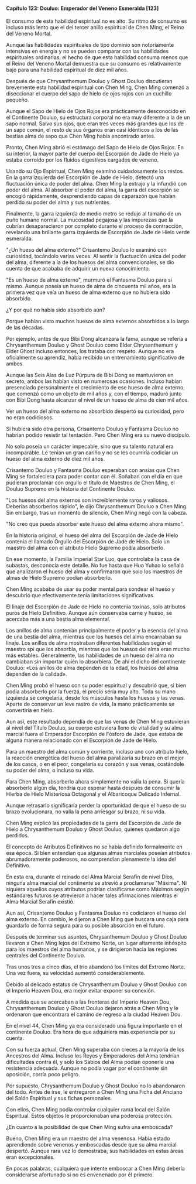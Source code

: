 
#### Capítulo 123: Douluo: Emperador del Veneno Esmeralda [123]

El consumo de esta habilidad espiritual no es alto. Su ritmo de consumo es incluso más lento que el del tercer anillo espiritual de Chen Ming, el Reino del Veneno Mortal.

Aunque las habilidades espirituales de tipo dominio son notoriamente intensivas en energía y no se pueden comparar con las habilidades espirituales ordinarias, el hecho de que esta habilidad consuma menos que el Reino del Veneno Mortal demuestra que su consumo es relativamente bajo para una habilidad espiritual de diez mil años.

Después de que Chrysanthemum Douluo y Ghost Douluo discutieran brevemente esta habilidad espiritual con Chen Ming, Chen Ming comenzó a diseccionar el cuerpo del sapo de hielo de ojos rojos con un cuchillo pequeño.

Aunque el Sapo de Hielo de Ojos Rojos era prácticamente desconocido en el Continente Douluo, su estructura corporal no era muy diferente a la de un sapo normal. Salvo sus ojos, que eran tres veces más grandes que los de un sapo común, el resto de sus órganos eran casi idénticos a los de las bestias alma de sapo que Chen Ming había encontrado antes.

Pronto, Chen Ming abrió el estómago del Sapo de Hielo de Ojos Rojos. En su interior, la mayor parte del cuerpo del Escorpión de Jade de Hielo ya estaba corroído por los fluidos digestivos cargados de veneno.

Usando su Ojo Espiritual, Chen Ming examinó cuidadosamente los restos. En la garra izquierda del Escorpión de Jade de Hielo, detectó una fluctuación única de poder del alma. Chen Ming la extrajo y la infundió con poder del alma. Al absorber el poder del alma, la garra del escorpión se encogió rápidamente, desprendiendo capas de caparazón que habían perdido su poder del alma y sus nutrientes.

Finalmente, la garra izquierda de medio metro se redujo al tamaño de un puño humano normal. La mucosidad pegajosa y las impurezas que la cubrían desaparecieron por completo durante el proceso de contracción, revelando una brillante garra izquierda de Escorpión de Jade de Hielo verde esmeralda.

"¿Un hueso del alma externo?" Crisantemo Douluo lo examinó con curiosidad, tocándolo varias veces. Al sentir la fluctuación única del poder del alma, diferente a la de los huesos del alma convencionales, se dio cuenta de que acababa de adquirir un nuevo conocimiento.

"Es un hueso de alma externo", murmuró el Fantasma Douluo para sí mismo. Aunque poseía un hueso de alma de cincuenta mil años, era la primera vez que veía un hueso de alma externo que no hubiera sido absorbido.

¿Y por qué no había sido absorbido aún?

Porque habían visto muchos huesos de alma externos absorbidos a lo largo de las décadas.

Por ejemplo, antes de que Bibi Dong alcanzara la fama, aunque se refería a Chrysanthemum Douluo y Ghost Douluo como Elder Chrysanthemum y Elder Ghost incluso entonces, los trataba con respeto. Aunque no era oficialmente su aprendiz, había recibido un entrenamiento significativo de ambos.

Aunque las Seis Alas de Luz Púrpura de Bibi Dong se mantuvieron en secreto, ambos las habían visto en numerosas ocasiones. Incluso habían presenciado personalmente el crecimiento de ese hueso de alma externo, que comenzó como un objeto de mil años y, con el tiempo, maduró junto con Bibi Dong hasta alcanzar el nivel de un hueso de alma de cien mil años.

Ver un hueso del alma externo no absorbido despertó su curiosidad, pero no eran codiciosos.

Si hubiera sido otra persona, Crisantemo Douluo y Fantasma Douluo no habrían podido resistir tal tentación. Pero Chen Ming era su nuevo discípulo.

No solo poseía un carácter impecable, sino que su talento natural era incomparable. Le tenían un gran cariño y no se les ocurriría codiciar un hueso del alma externo de diez mil años.

Crisantemo Douluo y Fantasma Douluo esperaban con ansias que Chen Ming se fortaleciera para poder contar con él. Soñaban con el día en que pudieran proclamar con orgullo el título de Maestros de Chen Ming, el Douluo Supremo en la historia del Continente Douluo.

"Los huesos del alma externos son increíblemente raros y valiosos. Deberías absorberlos rápido", le dijo Chrysanthemum Douluo a Chen Ming. Sin embargo, tras un momento de silencio, Chen Ming negó con la cabeza.

"No creo que pueda absorber este hueso del alma externo ahora mismo".

En la historia original, el hueso del alma del Escorpión de Jade de Hielo contenía el llamado Orgullo del Escorpión de Jade de Hielo. Solo un maestro del alma con el atributo Hielo Supremo podía absorberlo.

En ese momento, la Familia Imperial Star Luo, que controlaba la casa de subastas, desconocía este detalle. No fue hasta que Huo Yuhao lo señaló que analizaron el hueso del alma y confirmaron que solo los maestros de almas de Hielo Supremo podían absorberlo.

Chen Ming acababa de usar su poder mental para sondear el hueso y descubrió que efectivamente tenía limitaciones significativas.

El linaje del Escorpión de Jade de Hielo no contenía toxinas, solo atributos puros de Hielo Definitivo. Aunque aún conservaba carne y hueso, se acercaba más a una bestia alma elemental.

Los anillos de alma contenían principalmente el poder y la esencia del alma de una bestia del alma, mientras que los huesos del alma encarnaban su linaje. Los anillos de alma mostraban diferentes habilidades según el maestro spi que los absorbía, mientras que los huesos del alma eran mucho más estables. Generalmente, las habilidades de un hueso del alma no cambiaban sin importar quién lo absorbiera. De ahí el dicho del continente Douluo: «Los anillos de alma dependen de la edad, los huesos del alma dependen de la calidad».

Chen Ming probó el hueso con su poder espiritual y descubrió que, si bien podía absorberlo por la fuerza, el precio sería muy alto. Toda su mano izquierda se congelaría, desde los músculos hasta los huesos y las venas. Aparte de conservar un leve rastro de vida, la mano prácticamente se convertiría en hielo.

Aun así, este resultado dependía de que las venas de Chen Ming estuvieran al nivel del Título Douluo, su cuerpo estuviera lleno de vitalidad y su alma marcial fuera el Emperador Escorpión de Fósforo de Jade, que estaba de alguna manera relacionado con el Escorpión de Jade de Hielo.

Para un maestro del alma común y corriente, incluso uno con atributo hielo, la reacción energética del hueso del alma paralizaría su brazo en el mejor de los casos, o en el peor, congelaría su corazón y sus venas, costándole su poder del alma, o incluso su vida.

Para Chen Ming, absorberlo ahora simplemente no valía la pena. Si quería absorberlo algún día, tendría que esperar hasta después de consumir la Hierba de Hielo Misteriosa Octagonal y el Albaricoque Delicado Infernal.

Aunque retrasarlo significaría perder la oportunidad de que el hueso de su brazo evolucionara, no valía la pena arriesgar su brazo, ni su vida.

Chen Ming explicó las propiedades de la garra del Escorpión de Jade de Hielo a Chrysanthemum Douluo y Ghost Douluo, quienes quedaron algo perdidos.

El concepto de Atributos Definitivos no se había definido formalmente en esa época. Si bien entendían que algunas almas marciales poseían atributos abrumadoramente poderosos, no comprendían plenamente la idea del Definitivo.

En esta era, durante el reinado del Alma Marcial Serafín de nivel Dios, ninguna alma marcial del continente se atrevió a proclamarse "Máxima". Ni siquiera aquellos cuyos atributos podrían clasificarse como Máximos según estándares futuros se atrevieron a hacer tales afirmaciones mientras el Alma Marcial Serafín existió.

Aun así, Crisantemo Douluo y Fantasma Douluo no codiciaron el hueso del alma externo. En cambio, le dijeron a Chen Ming que buscara una caja para guardarlo de forma segura para su posible absorción en el futuro.

Después de terminar sus asuntos, Chrysanthemum Douluo y Ghost Douluo llevaron a Chen Ming lejos del Extremo Norte, un lugar altamente inhóspito para los maestros del alma humanos, y se dirigieron hacia las regiones centrales del Continente Douluo.

Tras unos tres a cinco días, el trío abandonó los límites del Extremo Norte. Una vez fuera, su velocidad aumentó considerablemente.

Debido al delicado estatus de Chrysanthemum Douluo y Ghost Douluo con el Imperio Heaven Dou, era mejor evitar exponer su conexión.

A medida que se acercaban a las fronteras del Imperio Heaven Dou, Chrysanthemum Douluo y Ghost Douluo dejaron atrás a Chen Ming y le ordenaron que encontrara el camino de regreso a la ciudad Heaven Dou.

En el nivel 44, Chen Ming ya era considerado una figura importante en el continente Douluo. Era hora de que adquiriera más experiencia por su cuenta.

Con su fuerza actual, Chen Ming superaba con creces a la mayoría de los Ancestros del Alma. Incluso los Reyes y Emperadores del Alma tendrían dificultades contra él, y solo los Sabios del Alma podían oponerle una resistencia adecuada. Aunque no podía vagar por el continente sin oposición, corría poco peligro.

Por supuesto, Chrysanthemum Douluo y Ghost Douluo no lo abandonaron del todo. Antes de irse, le entregaron a Chen Ming una Ficha del Anciano del Salón Espiritual y sus fichas personales.

Con ellos, Chen Ming podía controlar cualquier rama local del Salón Espiritual. Estos objetos le proporcionaban una poderosa protección.

¿En cuanto a la posibilidad de que Chen Ming sufra una emboscada?

Bueno, Chen Ming era un maestro del alma venenosa. Había estado aprendiendo sobre venenos y emboscadas desde que su alma marcial despertó. Aunque rara vez lo demostraba, sus habilidades en estas áreas eran excepcionales.

En pocas palabras, cualquiera que intente emboscar a Chen Ming debería considerarse afortunado si no es envenenado por él primero.
